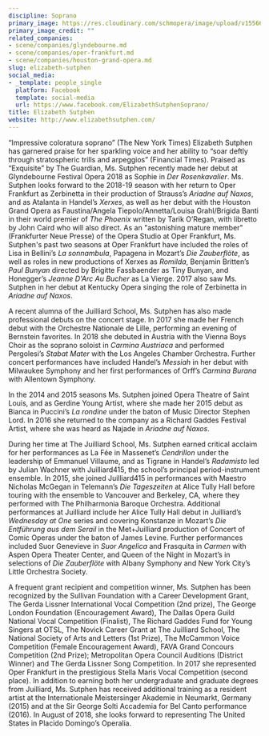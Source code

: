 ```yaml
---
discipline: Soprano
primary_image: https://res.cloudinary.com/schmopera/image/upload/v1556668136/media/2019/04/ElizabethSutphen.jpg
primary_image_credit: ""
related_companies:
- scene/companies/glyndebourne.md
- scene/companies/oper-frankfurt.md
- scene/companies/houston-grand-opera.md
slug: elizabeth-sutphen
social_media:
- _template: people_single
  platform: Facebook
  template: social-media
  url: https://www.facebook.com/ElizabethSutphenSoprano/
title: Elizabeth Sutphen
website: http://www.elizabethsutphen.com/
---
```

“Impressive coloratura soprano” (The New York Times) Elizabeth Sutphen has garnered praise for her sparkling voice and her ability to “soar deftly through stratospheric trills and arpeggios” (Financial Times). Praised as “Exquisite” by The Guardian, Ms. Sutphen recently made her debut at Glyndebourne Festival Opera 2018 as Sophie in _Der Rosenkavalier_. Ms. Sutphen looks forward to the 2018-19 season with her return to Oper Frankfurt as Zerbinetta in their production of Strauss’s _Ariadne auf Naxos_, and as Atalanta in Handel’s _Xerxes_, as well as her debut with the Houston Grand Opera as Faustina/Angela Tiepolo/Annetta/Louisa Grahl/Brigida Banti in their world premier of _The Phoenix_ written by Tarik O’Regan, with libretto by John Caird who will also direct. As an "astonishing mature member" (Frankfurter Neue Presse) of the Opera Studio at Oper Frankfurt, Ms. Sutphen's past two seasons at Oper Frankfurt have included the roles of Lisa in Bellini’s _La sonnambula_, Papagena in Mozart’s _Die Zauberflöte_, as well as roles in new productions of Xerxes as _Romilda_, Benjamin Britten’s _Paul Bunyan_ directed by Brigitte Fassbaender as Tiny Bunyan, and Honegger’s _Jeanne D'Arc Au Bucher_ as La Vierge. 2017 also saw Ms. Sutphen in her debut at Kentucky Opera singing the role of Zerbinetta in _Ariadne auf Naxos_. 

A recent alumna of the Juilliard School, Ms. Sutphen has also made professional debuts on the concert stage. In 2017 she made her French debut with the Orchestre Nationale de Lille, performing an evening of Bernstein favorites. In 2018 she debuted in Austria with the Vienna Boys Choir as the soprano soloist in _Carmina Austriaca_ and performed Pergolesi’s _Stabat Mater_ with the Los Angeles Chamber Orchestra. Further concert performances have included Handel’s _Messiah_ in her debut with Milwaukee Symphony and her first performances of Orff’s _Carmina Burana_ with Allentown Symphony.

In the 2014 and 2015 seasons Ms. Sutphen joined Opera Theatre of Saint Louis, and as Gerdine Young Artist, where she made her 2015 debut as Bianca in Puccini’s _La rondine_ under the baton of Music Director Stephen Lord. In 2016 she returned to the company as a Richard Gaddes Festival Artist, where she was heard as Najade in _Ariadne auf Naxos_. 

During her time at The Juilliard School, Ms. Sutphen earned critical acclaim for her performances as La Fée in Massenet’s _Cendrillon_ under the leadership of Emmanuel Villaume, and as Tigrane in Handel’s _Radamisto_ led by Julian Wachner with Juilliard415, the school’s principal period-instrument ensemble. In 2015, she joined Juilliard415 in performances with Maestro Nicholas McGegan in Telemann’s _Die Tageszeiten_ at Alice Tully Hall before touring with the ensemble to Vancouver and Berkeley, CA, where they performed with The Philharmonia Baroque Orchestra. Additional performances at Juilliard include her Alice Tully Hall debut in Juilliard’s _Wednesday at One_ series and covering Konstanze in Mozart’s _Die Entführung aus dem Serail_ in the Met+Juilliard production of Concert of Comic Operas under the baton of James Levine. Further performances included Suor Genevieve in _Suor Angelica_ and Frasquita in _Carmen_ with Aspen Opera Theater Center, and Queen of the Night in Mozart’s in selections of _Die Zauberflöte_ with Albany Symphony and New York City’s Little Orchestra Society.

A frequent grant recipient and competition winner, Ms. Sutphen has been recognized by the Sullivan Foundation with a Career Development Grant, The Gerda Lissner International Vocal Competition (2nd prize), The George London Foundation (Encouragement Award), The Dallas Opera Guild National Vocal Competition (Finalist), The Richard Gaddes Fund for Young Singers at OTSL, The Novick Career Grant at The Juilliard School, The National Society of Arts and Letters (1st Prize), The McCammon Voice Competition (Female Encouragement Award), FAVA Grand Concours Competition (2nd Prize); Metropolitan Opera Council Auditions (District Winner) and The Gerda Lissner Song Competition. In 2017 she represented Oper Frankfurt in the prestigious Stella Maris Vocal Competition (second place). In addition to earning both her undergraduate and graduate degrees from Juilliard, Ms. Sutphen has received additional training as a resident artist at the Internationale Meistersinger Akademie in Neumarkt, Germany (2015) and at the Sir George Solti Accademia for Bel Canto performance (2016). In August of 2018, she looks forward to representing The United States in Placido Domingo’s Operalia.
